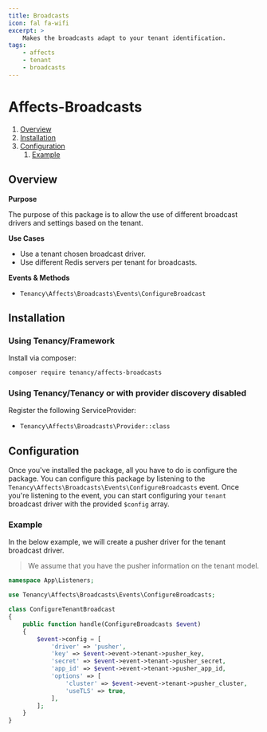 ```yaml
---
title: Broadcasts
icon: fal fa-wifi
excerpt: >
    Makes the broadcasts adapt to your tenant identification.
tags:
    - affects
    - tenant
    - broadcasts
---
```


# Affects-Broadcasts

1. [Overview](#overview)
2. [Installation](#installation)
3. [Configuration](#configuration)
    1. [Example](#example)

## Overview

**Purpose**

The purpose of this package is to allow the use of different broadcast drivers and settings based on the tenant.

**Use Cases**

- Use a tenant chosen broadcast driver.
- Use different Redis servers per tenant for broadcasts.

**Events & Methods**

- `Tenancy\Affects\Broadcasts\Events\ConfigureBroadcast`

## Installation

### Using Tenancy/Framework
Install via composer:
```bash
composer require tenancy/affects-broadcasts
```

### Using Tenancy/Tenancy or with provider discovery disabled
Register the following ServiceProvider: 
  - `Tenancy\Affects\Broadcasts\Provider::class`

## Configuration
Once you've installed the package, all you have to do is configure the package. You can configure this package by listening to the `Tenancy\Affects\Broadcasts\Events\ConfigureBroadcasts` event. Once you're listening to the event, you can start configuring your `tenant` broadcast driver with the provided `$config` array.

### Example
In the below example, we will create a pusher driver for the tenant broadcast driver.

> We assume that you have the pusher information on the tenant model.
```php
namespace App\Listeners;

use Tenancy\Affects\Broadcasts\Events\ConfigureBroadcasts;

class ConfigureTenantBroadcast
{
    public function handle(ConfigureBroadcasts $event)
    {
        $event->config = [
            'driver' => 'pusher',
            'key' => $event->event->tenant->pusher_key,
            'secret' => $event->event->tenant->pusher_secret,
            'app_id' => $event->event->tenant->pusher_app_id,
            'options' => [
                'cluster' => $event->event->tenant->pusher_cluster,
                'useTLS' => true,
            ],
        ];
    }
}
```
